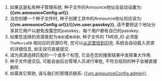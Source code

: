 1. 如果这是私有种子管理系统, 种子文件的Announce地址会自动设置为: __{{vm.announceConfig.url}}__.
1. 当您创建一个种子文件时, 种子创建工具中的Announce地址则应该为: __{{vm.announceConfig.url}}/{{vm.user.passkey}}__, 请不要把这个地址分享其它用户以避免泄露您的passkey，每个用户都有自已的passkey.
1. 如果您选择的资源类型为`电影`或`电视剧`, 种子文件的 TMDB_ID 必须是 `TheMovieDB` 相对应的资源ID号, 您可以[从这里找到ID号]({{vm.tmdbConfig.tmdbHome}}). 系统会自动载入资源的详细信息, 如无误可直接提交.
1. 请为资源选择匹配的一个或多个标签, 它会在您的搜索结果中发挥重大作用.
1. 种子文件提交后, 可能会由后台管理人员进行审批, 不符合规则的种子会被直接删除.
1. 如需其它帮助, 请与我们的管理员联系: [{{vm.announceConfig.admin}}](mailto:{{vm.announceConfig.admin}}).